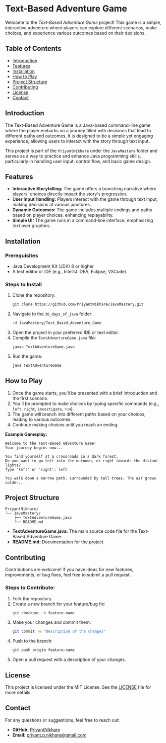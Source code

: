 # Text-Based Adventure Game

Welcome to the *Text-Based Adventure Game* project! This game is a simple, interactive adventure where players can explore different scenarios, make choices, and experience various outcomes based on their decisions.

## Table of Contents
- [Introduction](#introduction)
- [Features](#features)
- [Installation](#installation)
- [How to Play](#how-to-play)
- [Project Structure](#project-structure)
- [Contributing](#contributing)
- [License](#license)
- [Contact](#contact)

## Introduction

The Text-Based Adventure Game is a Java-based command-line game where the player embarks on a journey filled with decisions that lead to different paths and outcomes. It is designed to be a simple yet engaging experience, allowing users to interact with the story through text input.

This project is part of the `PriyantNikhare` under the `JavaMastery` folder and serves as a way to practice and enhance Java programming skills, particularly in handling user input, control flow, and basic game design.

## Features

- **Interactive Storytelling:** The game offers a branching narrative where players' choices directly impact the story's progression.
- **User Input Handling:** Players interact with the game through text input, making decisions at various junctures.
- **Dynamic Outcomes:** The game includes multiple endings and paths based on player choices, enhancing replayability.
- **Simple UI:** The game runs in a command-line interface, emphasizing text over graphics.

## Installation

### Prerequisites
- Java Development Kit (JDK) 8 or higher
- A text editor or IDE (e.g., IntelliJ IDEA, Eclipse, VSCode)

### Steps to Install
1. Clone the repository:
   ```bash
   git clone https://github.com/PriyantNikhare/JavaMastery.git
   ```
2. Navigate to the `30_days_of_java` folder:
   ```bash
   cd JavaMastery/Text_Based_Adventure_Game
   ```
3. Open the project in your preferred IDE or text editor.
4. Compile the `TextAdventureGame.java` file:
   ```bash
   javac TextAdventureGame.java
   ```
5. Run the game:
   ```bash
   java TextAdventureGame
   ```

## How to Play

1. Once the game starts, you'll be presented with a brief introduction and the first scenario.
2. You'll be prompted to make choices by typing specific commands (e.g., `left`, `right`, `investigate`, `run`).
3. The game will branch into different paths based on your choices, leading to various outcomes.
4. Continue making choices until you reach an ending.

**Example Gameplay:**

```
Welcome to the Text-Based Adventure Game!
Your journey begins now...

You find yourself at a crossroads in a dark forest.
Do you want to go left into the unknown, or right towards the distant lights?
Type 'left' or 'right': left

You walk down a narrow path, surrounded by tall trees. The air grows colder...
```

## Project Structure

```plaintext
PriyantNikhare/
└── JavaMastery/
    ├── TextAdventureGame.java
    └── README.md
```

- **TextAdventureGame.java:** The main source code file for the Text-Based Adventure Game.
- **README.md:** Documentation for the project.

## Contributing

Contributions are welcome! If you have ideas for new features, improvements, or bug fixes, feel free to submit a pull request.

### Steps to Contribute:
1. Fork the repository.
2. Create a new branch for your feature/bug fix:
   ```bash
   git checkout -b feature-name
   ```
3. Make your changes and commit them:
   ```bash
   git commit -m "Description of the changes"
   ```
4. Push to the branch:
   ```bash
   git push origin feature-name
   ```
5. Open a pull request with a description of your changes.

## License

This project is licensed under the MIT License. See the [LICENSE](../LICENSE) file for more details.

## Contact

For any questions or suggestions, feel free to reach out:

- **GitHub:** [PriyantNikhare](https://github.com/PriyantNikhare)
- **Email:** priyant.p.nikhare@gmail.com